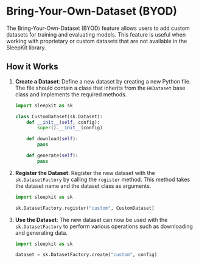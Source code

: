 # Bring-Your-Own-Dataset (BYOD)

The Bring-Your-Own-Dataset (BYOD) feature allows users to add custom datasets for training and evaluating models. This feature is useful when working with proprietary or custom datasets that are not available in the SleepKit library.

## How it Works

1. **Create a Dataset**: Define a new dataset by creating a new Python file. The file should contain a class that inherits from the `HKDataset` base class and implements the required methods.

    ```py linenums="1"
    import sleepkit as sk

    class CustomDataset(sk.Dataset):
        def __init__(self, config):
            super().__init__(config)

        def download(self):
            pass

        def generate(self):
            pass
    ```

2. **Register the Dataset**: Register the new dataset with the `sk.DatasetFactory` by calling the `register` method. This method takes the dataset name and the dataset class as arguments.

    ```py linenums="1"
    import sleepkit as sk

    sk.DatasetFactory.register("custom", CustomDataset)
    ```

3. **Use the Dataset**: The new dataset can now be used with the `sk.DatasetFactory` to perform various operations such as downloading and generating data.

    ```py linenums="1"
    import sleepkit as sk

    dataset = sk.DatasetFactory.create("custom", config)
    ```
